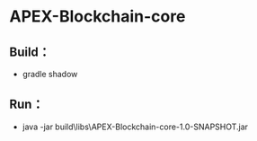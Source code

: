 # APEX-Blockchain-core

## Build：
* gradle shadow


## Run：
* java -jar build\libs\APEX-Blockchain-core-1.0-SNAPSHOT.jar
